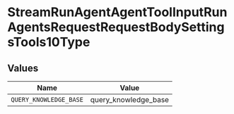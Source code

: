 # StreamRunAgentAgentToolInputRunAgentsRequestRequestBodySettingsTools10Type


## Values

| Name                   | Value                  |
| ---------------------- | ---------------------- |
| `QUERY_KNOWLEDGE_BASE` | query_knowledge_base   |